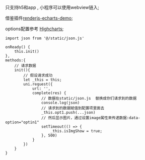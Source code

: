 

只支持h5和app , 小程序可以使用webview链入;

借鉴插件[renderjs-echarts-demo](https://ext.dcloud.net.cn/plugin?id=1207);

options配置参考 [Highcharts](https://www.highcharts.com.cn/);

```
import json from '@/static/json.js'

onReady() {
	this.init()
},
methods:{
	// 请求数据
	init(){
		// 假设请求成功
		let _this = this;
		uni.request({
			url: '',
			complete(res) {
				// 数据在static/json.js  替换成你们请求到的数据
				console.log(json)
				// 请求到的数据赋值到配置项里面去
				_this.opt1.push(...json)
				// 然后显示图片，通过设置image属性来传递数据:data-option="optin1"
				setTimeout(() => {
					_this.isImgShow = true;
				}, 500)
			}
		})
	}
}

